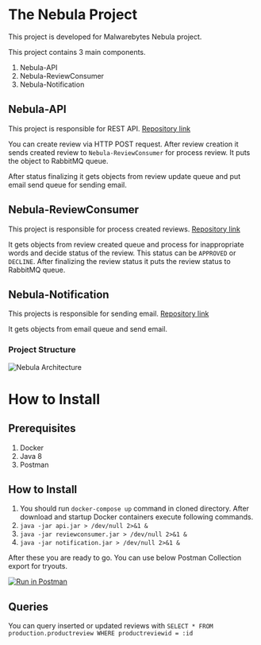 
# The Nebula Project

This project is developed for Malwarebytes Nebula project.

This project contains 3 main components.

 1. Nebula-API
 2. Nebula-ReviewConsumer
 3. Nebula-Notification

## Nebula-API
This project is responsible for REST API. [Repository link](https://github.com/FatihErdem/nebula-api)

You can create review via HTTP POST request. After review creation it sends created review to `Nebula-ReviewConsumer` for process review. It puts the object to RabbitMQ queue. 

After status finalizing it gets objects from review update queue and put email send queue for sending email.

## Nebula-ReviewConsumer
This project is responsible for process created reviews.  [Repository link](https://github.com/FatihErdem/nebula-consumer)

It gets objects from review created queue and process for inappropriate words and decide status of the review. This status can be `APPROVED` or `DECLINE`. After finalizing the review status it puts the review status to RabbitMQ queue.

## Nebula-Notification
This projects is responsible for sending email. [Repository link](https://github.com/FatihErdem/nebula-notification)

It gets objects from email queue and send email.

### Project Structure

![Nebula Architecture](https://i.imgur.com/QME60HB.jpg?1)

# How to Install

## Prerequisites
 1. Docker
 2. Java 8
 3. Postman

## How to Install

 1. You should run `docker-compose up` command in cloned directory. After download and startup Docker containers execute following commands.
 2. `java -jar api.jar > /dev/null 2>&1 &`
 3. `java -jar reviewconsumer.jar > /dev/null 2>&1 &`
 4. `java -jar notification.jar > /dev/null 2>&1 &`

After these you are ready to go. You can use below Postman Collection export for tryouts.

[![Run in Postman](https://run.pstmn.io/button.svg)](https://app.getpostman.com/run-collection/6fc34eeabab2ca8d87da)

## Queries
You can query inserted or updated reviews with `SELECT * FROM production.productreview WHERE productreviewid = :id`

